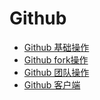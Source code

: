 # Github

- [Github 基础操作](Basis.md)
- [Github fork操作](fork.md)
- [Github 团队操作](Team.md)
- [Github 客户端](Desktop.md)
